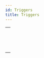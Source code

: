 ```yaml
---
id: Triggers
title: Triggers
---
```

||
|---|
|[<!-- INCLUDE #_command_.Trigger event.Syntax -->](../../commands-legacy/trigger-event.md)<br/>|
|[<!-- INCLUDE #_command_.Trigger level.Syntax -->](../../commands-legacy/trigger-level.md)<br/>|
|[<!-- INCLUDE #_command_.TRIGGER PROPERTIES.Syntax -->](../../commands-legacy/trigger-properties.md)<br/>|
